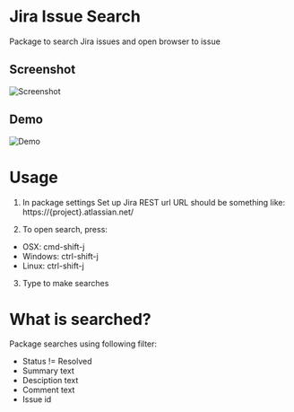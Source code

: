 # Jira Issue Search

Package to search Jira issues and open browser to issue

## Screenshot
![Screenshot](https://raw.githubusercontent.com/samuliheljo/atom-jira-issue-search/master/img/screenshot.png)

## Demo
![Demo](https://raw.githubusercontent.com/samuliheljo/atom-jira-issue-search/master/img/demo.gif)

# Usage

1. In package settings Set up Jira REST url
URL should be something like: https://{project}.atlassian.net/

2. To open search, press:
- OSX: cmd-shift-j
- Windows: ctrl-shift-j
- Linux: ctrl-shift-j

3. Type to make searches

# What is searched?
Package searches using following filter:
- Status != Resolved
- Summary text
- Desciption text
- Comment text
- Issue id
